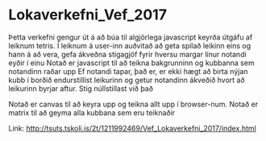 # Lokaverkefni_Vef_2017

Þetta verkefni gengur út á að búa til algjörlega javascript keyrða útgáfu af leiknum tetris. 
Í leiknum á user-inn auðvitað að geta spilað leikinn eins og hann á að vera, gefa ákveðna stigagjöf fyrir hversu margar línur notandi eyðir í einu
Notað er javascript til að teikna bakgrunninn og kubbanna sem notandinn raðar upp
Ef notandi tapar, það er, er ekki hægt að birta nýjan kubb í borðið endurstillist leikurinn og getur notandinn ákveðið hvort að leikurinn byrjar aftur. Stig núllstillast við það

Notað er canvas til að keyra upp og teikna allt upp í browser-num.
Notað er matrix til að geyma alla kubbana sem eru teiknaðir

Link: http://tsuts.tskoli.is/2t/1211992469/Vef_Lokaverkefni_2017/index.html
